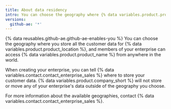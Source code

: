 ```yaml
---
title: About data residency
intro: You can choose the geography where {% data variables.product.product_name %} stores all customer data for your enterprise.
versions:
  github-ae: '*'
---
```


{% data reusables.github-ae.github-ae-enables-you %} You can choose the geography where you store all the customer data for {% data variables.product.product_location %}, and members of your enterprise can access {% data variables.product.product_name %} from anywhere in the world.

When creating your enterprise, you can tell {% data variables.contact.contact_enterprise_sales %} where to store your customer data. {% data variables.product.company_short %} will not store or move any of your enterprise's data outside of the geography you choose.

For more information about the available geographies, contact {% data variables.contact.contact_enterprise_sales %}.
